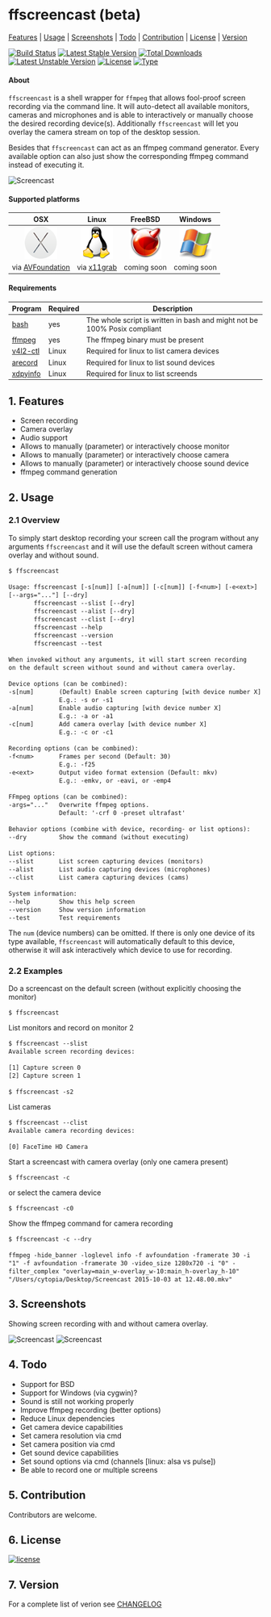 # ffscreencast (beta)

[Features](https://github.com/cytopia/ffscreencast#1-features) |
[Usage](https://github.com/cytopia/ffscreencast#2-usage) |
[Screenshots](https://github.com/cytopia/ffscreencast#3-screenshots) |
[Todo](https://github.com/cytopia/ffscreencast#4-todo) |
[Contribution](https://github.com/cytopia/ffscreencast#5-contribution) |
[License](https://github.com/cytopia/ffscreencast#6-license) |
[Version](https://github.com/cytopia/ffscreencast#7-version)

[![Build Status](https://travis-ci.org/cytopia/ffscreencast.svg?branch=master)](https://travis-ci.org/cytopia/ffscreencast)
[![Latest Stable Version](https://poser.pugx.org/cytopia/ffscreencast/v/stable)](https://packagist.org/packages/cytopia/ffscreencast) [![Total Downloads](https://poser.pugx.org/cytopia/ffscreencast/downloads)](https://packagist.org/packages/cytopia/ffscreencast) [![Latest Unstable Version](https://poser.pugx.org/cytopia/ffscreencast/v/unstable)](https://packagist.org/packages/cytopia/ffscreencast) [![License](https://poser.pugx.org/cytopia/ffscreencast/license)](http://opensource.org/licenses/MIT)
[![Type](https://img.shields.io/badge/type-bash-red.svg)](https://www.gnu.org/software/bash/)


#### About

`ffscreencast` is a shell wrapper for `ffmpeg` that allows fool-proof screen recording via the command line. It will auto-detect all available monitors, cameras and microphones and is able to interactively or manually choose the desired recording device(s). Additionally `ffscreencast` will let you overlay the camera stream on top of the desktop session.

Besides that `ffscreencast` can act as an ffmpeg command generator. Every available option can also just show the corresponding ffmpeg command instead of executing it.


![Screencast](https://raw.githubusercontent.com/cytopia/ffscreencast/master/img/ffscreencast.png)


#### Supported platforms

| OSX    | Linux | FreeBSD | Windows | 
| :----: | :----: | :----: | :----: |
| [![OSX](https://raw.githubusercontent.com/cytopia/icons/master/64x64/osx.png)](https://www.apple.com/osx) | ![Linux](https://raw.githubusercontent.com/cytopia/icons/master/64x64/linux.png) | [![FreeBSD](https://raw.githubusercontent.com/cytopia/icons/master/64x64/freebsd.png)](https://www.freebsd.org) | [![Windows](https://raw.githubusercontent.com/cytopia/icons/master/64x64/windows.png)](https://www.microsoft.com/en-us/windows) |
| via [AVFoundation](https://ffmpeg.org/ffmpeg-devices.html#avfoundation) | via [x11grab](https://ffmpeg.org/ffmpeg-devices.html#x11grab) | coming soon | coming soon |



#### Requirements

| Program  | Required | Description |
| ------------- | ------------- | -------- |
| [bash](https://www.gnu.org/software/bash/)  | yes  | The whole script is written in bash and might not be 100% Posix compliant |
| [ffmpeg](https://www.ffmpeg.org/)  | yes  | The ffmpeg binary must be present |
| [v4l2-ctl](http://linuxtv.org/wiki/index.php/V4l-utils) | Linux | Required for linux to list camera devices |
| [arecord](http://linux.die.net/man/1/arecord) | Linux | Required for linux to list sound devices |
| [xdpyinfo](http://www.x.org/archive/X11R7.6/doc/man/man1/xdpyinfo.1.xhtml) | Linux | Required for linux to list screends |


## 1. Features

* Screen recording
* Camera overlay
* Audio support
* Allows to manually (parameter) or interactively choose monitor
* Allows to manually (parameter) or interactively choose camera
* Allows to manually (parameter) or interactively choose sound device
* ffmpeg command generation

## 2. Usage

### 2.1 Overview

To simply start desktop recording your screen call the program without any arguments `ffscreencast` and it will use the default screen without camera overlay and without sound.

```shell
$ ffscreencast

Usage: ffscreencast [-s[num]] [-a[num]] [-c[num]] [-f<num>] [-e<ext>] [--args="..."] [--dry]
       ffscreencast --slist [--dry]
       ffscreencast --alist [--dry]
       ffscreencast --clist [--dry]
       ffscreencast --help
       ffscreencast --version
       ffscreencast --test

When invoked without any arguments, it will start screen recording
on the default screen without sound and without camera overlay.

Device options (can be combined):
-s[num]       (Default) Enable screen capturing [with device number X]
              E.g.: -s or -s1
-a[num]       Enable audio capturing [with device number X]
              E.g.: -a or -a1
-c[num]       Add camera overlay [with device number X]
              E.g.: -c or -c1

Recording options (can be combined):
-f<num>       Frames per second (Default: 30)
              E.g.: -f25
-e<ext>       Output video format extension (Default: mkv)
              E.g.: -emkv, or -eavi, or -emp4

FFmpeg options (can be combined):
-args="..."   Overwrite ffmpeg options.
              Default: '-crf 0 -preset ultrafast'

Behavior options (combine with device, recording- or list options):
--dry         Show the command (without executing)

List options:
--slist       List screen capturing devices (monitors)
--alist       List audio capturing devices (microphones)
--clist       List camera capturing devices (cams)

System information:
--help        Show this help screen
--version     Show version information
--test        Test requirements
```

The `num` (device numbers) can be omitted. If there is only one device of its type available, `ffscreencast` will automatically default to this device, otherwise it will ask interactively which device to use for recording. 

### 2.2 Examples

Do a screencast on the default screen (without explicitly choosing the monitor)
```shell
$ ffscreencast
```

List monitors and record on monitor 2
```shell
$ ffscreencast --slist
Available screen recording devices:

[1] Capture screen 0
[2] Capture screen 1

$ ffscreencast -s2
```

List cameras
```shell
$ ffscreencast --clist
Available camera recording devices:

[0] FaceTime HD Camera
```

Start a screencast with camera overlay (only one camera present)
```shell
$ ffscreencast -c
```
or select the camera device
```shell
$ ffscreencast -c0
```

Show the ffmpeg command for camera recording
```shell
$ ffscreencast -c --dry

ffmpeg -hide_banner -loglevel info -f avfoundation -framerate 30 -i "1" -f avfoundation -framerate 30 -video_size 1280x720 -i "0" -filter_complex "overlay=main_w-overlay_w-10:main_h-overlay_h-10" "/Users/cytopia/Desktop/Screencast 2015-10-03 at 12.48.00.mkv"

```

## 3. Screenshots

Showing screen recording with and without camera overlay.

![Screencast](https://raw.githubusercontent.com/cytopia/ffscreencast/master/img/ffscreencast.png)
![Screencast](https://raw.githubusercontent.com/cytopia/ffscreencast/master/img/ffscreencast2.png)


## 4. Todo

* Support for BSD
* Support for Windows (via cygwin)?
* Sound is still not working properly
* Improve ffmpeg recording (better options)
* Reduce Linux dependencies
* Get camera device capabilities
* Set camera resolution via cmd
* Set camera position via cmd
* Get sound device capabilities
* Set sound options via cmd (channels [linux: alsa vs pulse])
* Be able to record one or multiple screens


## 5. Contribution
Contributors are welcome.


## 6. License
[![license](https://poser.pugx.org/cytopia/ffscreencast/license)](http://opensource.org/licenses/mit)


## 7. Version
For a complete list of verion see [CHANGELOG](CHANGELOG.md)
